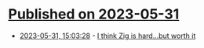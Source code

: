 # [Published on 2023-05-31](index.md)

* [2023-05-31, 15:03:28](https://lobste.rs/s/dfs5jc/i_think_zig_is_hard_worth_it) - [I think Zig is hard...but worth it](http://ratfactor.com/zig/hard)

